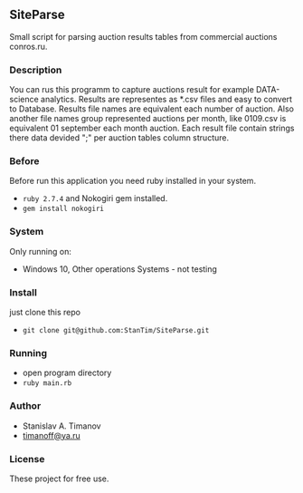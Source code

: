 ## SiteParse
Small script for parsing auction results tables from commercial auctions conros.ru.

### Description
You can rus this programm to capture auctions result for example DATA-science
analytics. Results are representes as *.csv files and easy to convert to Database.
Results file names are equivalent each number of auction. Also another file names group
represented auctions per month, like 0109.csv is equivalent 01 september each month auction.
Each result file contain strings there data devided ";" per auction tables column structure.
### Before
Before run this application you need ruby installed in your system.
* `ruby 2.7.4`
and Nokogiri gem installed.
* `gem install nokogiri`
### System
Only running on:
* Windows 10, Other operations Systems - not testing
### Install
just clone this repo
* `git clone git@github.com:StanTim/SiteParse.git`

### Running
* open program directory
* `ruby main.rb`
### Author
* Stanislav A. Timanov
* [timanoff@ya.ru](timanoff@ya.ru)

### License
These project for free use. 
